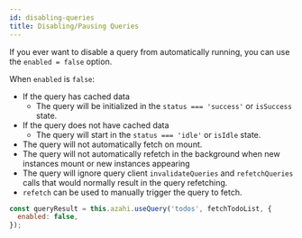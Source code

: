 ```yaml
---
id: disabling-queries
title: Disabling/Pausing Queries
---
```


If you ever want to disable a query from automatically running, you can use the `enabled = false` option.

When `enabled` is `false`:

- If the query has cached data
  - The query will be initialized in the `status === 'success'` or `isSuccess` state.
- If the query does not have cached data
  - The query will start in the `status === 'idle'` or `isIdle` state.
- The query will not automatically fetch on mount.
- The query will not automatically refetch in the background when new instances mount or new instances appearing
- The query will ignore query client `invalidateQueries` and `refetchQueries` calls that would normally result in the query refetching.
- `refetch` can be used to manually trigger the query to fetch.

```js
const queryResult = this.azahi.useQuery('todos', fetchTodoList, {
  enabled: false,
});
```
